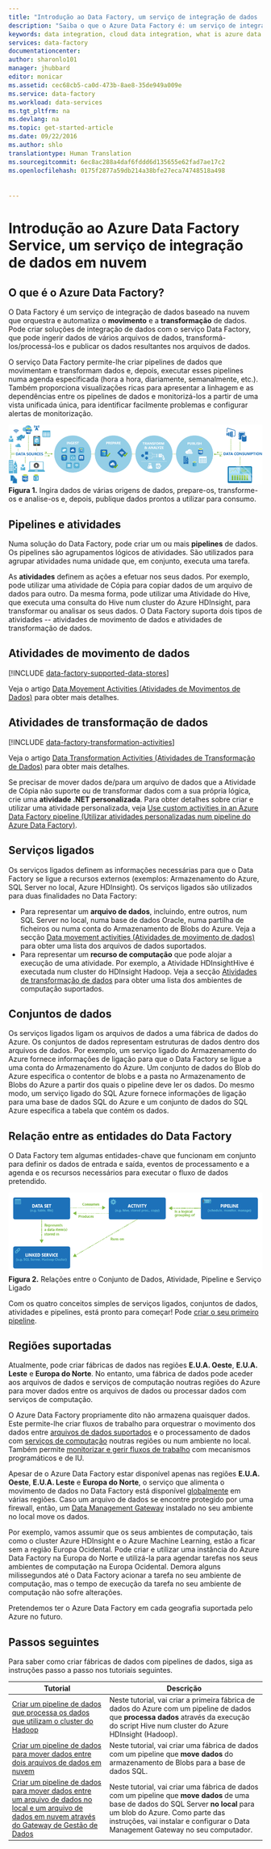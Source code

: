 ```yaml
---
title: "Introdução ao Data Factory, um serviço de integração de dados | Microsoft Docs"
description: "Saiba o que o Azure Data Factory é: um serviço de integração de dados em nuvem que orquestra e automatiza o movimento e a transformação de dados."
keywords: data integration, cloud data integration, what is azure data factory
services: data-factory
documentationcenter: 
author: sharonlo101
manager: jhubbard
editor: monicar
ms.assetid: cec68cb5-ca0d-473b-8ae8-35de949a009e
ms.service: data-factory
ms.workload: data-services
ms.tgt_pltfrm: na
ms.devlang: na
ms.topic: get-started-article
ms.date: 09/22/2016
ms.author: shlo
translationtype: Human Translation
ms.sourcegitcommit: 6ec8ac288a4daf6fddd6d135655e62fad7ae17c2
ms.openlocfilehash: 0175f2877a59db214a38bfe27eca74748518a498


---
```

# <a name="introduction-to-azure-data-factory-service-a-data-integration-service-in-the-cloud"></a>Introdução ao Azure Data Factory Service, um serviço de integração de dados em nuvem
## <a name="what-is-azure-data-factory"></a>O que é o Azure Data Factory?
O Data Factory é um serviço de integração de dados baseado na nuvem que orquestra e automatiza o **movimento** e a **transformação** de dados. Pode criar soluções de integração de dados com o serviço Data Factory, que pode ingerir dados de vários arquivos de dados, transformá-los/processá-los e publicar os dados resultantes nos arquivos de dados.

O serviço Data Factory permite-lhe criar pipelines de dados que movimentam e transformam dados e, depois, executar esses pipelines numa agenda especificada (hora a hora, diariamente, semanalmente, etc.). Também proporciona visualizações ricas para apresentar a linhagem e as dependências entre os pipelines de dados e monitorizá-los a partir de uma vista unificada única, para identificar facilmente problemas e configurar alertas de monitorização.

![Diagrama: Descrição Geral do Data Factory, um serviço de integração de dados](./media/data-factory-introduction/what-is-azure-data-factory.png)
**Figura 1.** Ingira dados de várias origens de dados, prepare-os, transforme-os e analise-os e, depois, publique dados prontos a utilizar para consumo.

## <a name="pipelines-and-activities"></a>Pipelines e atividades
Numa solução do Data Factory, pode criar um ou mais **pipelines** de dados. Os pipelines são agrupamentos lógicos de atividades. São utilizados para agrupar atividades numa unidade que, em conjunto, executa uma tarefa.

As **atividades** definem as ações a efetuar nos seus dados. Por exemplo, pode utilizar uma atividade de Cópia para copiar dados de um arquivo de dados para outro. Da mesma forma, pode utilizar uma Atividade do Hive, que executa uma consulta do Hive num cluster do Azure HDInsight, para transformar ou analisar os seus dados. O Data Factory suporta dois tipos de atividades -- atividades de movimento de dados e atividades de transformação de dados.

## <a name="data-movement-activities"></a>Atividades de movimento de dados
[!INCLUDE [data-factory-supported-data-stores](../../includes/data-factory-supported-data-stores.md)]

Veja o artigo [Data Movement Activities (Atividades de Movimentos de Dados)](data-factory-data-movement-activities.md) para obter mais detalhes.

## <a name="data-transformation-activities"></a>Atividades de transformação de dados
[!INCLUDE [data-factory-transformation-activities](../../includes/data-factory-transformation-activities.md)]

Veja o artigo [Data Transformation Activities (Atividades de Transformação de Dados)](data-factory-data-transformation-activities.md) para obter mais detalhes.

Se precisar de mover dados de/para um arquivo de dados que a Atividade de Cópia não suporte ou de transformar dados com a sua própria lógica, crie uma **atividade .NET personalizada**. Para obter detalhes sobre criar e utilizar uma atividade personalizada, veja [Use custom activities in an Azure Data Factory pipeline (Utilizar atividades personalizadas num pipeline do Azure Data Factory)](data-factory-use-custom-activities.md).

## <a name="linked-services"></a>Serviços ligados
Os serviços ligados definem as informações necessárias para que o Data Factory se ligue a recursos externos (exemplos: Armazenamento do Azure, SQL Server no local, Azure HDInsight). Os serviços ligados são utilizados para duas finalidades no Data Factory:

* Para representar um **arquivo de dados**, incluindo, entre outros, num SQL Server no local, numa base de dados Oracle, numa partilha de ficheiros ou numa conta do Armazenamento de Blobs do Azure. Veja a secção [Data movement activities (Atividades de movimento de dados)](data-factory-data-movement-activities.md) para obter uma lista dos arquivos de dados suportados.
* Para representar um **recurso de computação** que pode alojar a execução de uma atividade. Por exemplo, a Atividade HDInsightHive é executada num cluster do HDInsight Hadoop. Veja a secção [Atividades de transformação de dados](data-factory-data-transformation-activities.md) para obter uma lista dos ambientes de computação suportados.

## <a name="datasets"></a>Conjuntos de dados
Os serviços ligados ligam os arquivos de dados a uma fábrica de dados do Azure. Os conjuntos de dados representam estruturas de dados dentro dos arquivos de dados. Por exemplo, um serviço ligado do Armazenamento do Azure fornece informações de ligação para que o Data Factory se ligue a uma conta do Armazenamento do Azure. Um conjunto de dados do Blob do Azure especifica o contentor de blobs e a pasta no Armazenamento de Blobs do Azure a partir dos quais o pipeline deve ler os dados. Do mesmo modo, um serviço ligado do SQL Azure fornece informações de ligação para uma base de dados SQL do Azure e um conjunto de dados do SQL Azure especifica a tabela que contém os dados.   

## <a name="relationship-between-data-factory-entities"></a>Relação entre as entidades do Data Factory
O Data Factory tem algumas entidades-chave que funcionam em conjunto para definir os dados de entrada e saída, eventos de processamento e a agenda e os recursos necessários para executar o fluxo de dados pretendido.

![Diagrama: Data Factory, um serviço de integração de dados na nuvem - Conceitos-chave](./media/data-factory-introduction/data-integration-service-key-concepts.png)
**Figura 2.** Relações entre o Conjunto de Dados, Atividade, Pipeline e Serviço Ligado

Com os quatro conceitos simples de serviços ligados, conjuntos de dados, atividades e pipelines, está pronto para começar! Pode [criar o seu primeiro pipeline](data-factory-build-your-first-pipeline.md).

## <a name="supported-regions"></a>Regiões suportadas
Atualmente, pode criar fábricas de dados nas regiões **E.U.A. Oeste**, **E.U.A. Leste** e **Europa do Norte**. No entanto, uma fábrica de dados pode aceder aos arquivos de dados e serviços de computação noutras regiões do Azure para mover dados entre os arquivos de dados ou processar dados com serviços de computação.

O Azure Data Factory propriamente dito não armazena quaisquer dados. Este permite-lhe criar fluxos de trabalho para orquestrar o movimento dos dados entre [arquivos de dados suportados](data-factory-data-movement-activities.md#supported-data-stores-and-formats) e o processamento de dados com [serviços de computação](data-factory-compute-linked-services.md) noutras regiões ou num ambiente no local. Também permite [monitorizar e gerir fluxos de trabalho](data-factory-monitor-manage-pipelines.md) com mecanismos programáticos e de IU.

Apesar de o Azure Data Factory estar disponível apenas nas regiões **E.U.A. Oeste**, **E.U.A. Leste** e **Europa do Norte**, o serviço que alimenta o movimento de dados no Data Factory está disponível [globalmente](data-factory-data-movement-activities.md#global) em várias regiões. Caso um arquivo de dados se encontre protegido por uma firewall, então, um [Data Management Gateway](data-factory-move-data-between-onprem-and-cloud.md) instalado no seu ambiente no local move os dados.

Por exemplo, vamos assumir que os seus ambientes de computação, tais como o cluster Azure HDInsight e o Azure Machine Learning, estão a ficar sem a região Europa Ocidental. Pode criar e utilizar uma instância do Azure Data Factory na Europa do Norte e utilizá-la para agendar tarefas nos seus ambientes de computação na Europa Ocidental. Demora alguns milissegundos até o Data Factory acionar a tarefa no seu ambiente de computação, mas o tempo de execução da tarefa no seu ambiente de computação não sofre alterações.

Pretendemos ter o Azure Data Factory em cada geografia suportada pelo Azure no futuro.

## <a name="next-steps"></a>Passos seguintes
Para saber como criar fábricas de dados com pipelines de dados, siga as instruções passo a passo nos tutoriais seguintes.

| Tutorial | Descrição |
| --- | --- |
| [Criar um pipeline de dados que processa os dados que utilizam o cluster do Hadoop](data-factory-build-your-first-pipeline.md) |Neste tutorial, vai criar a primeira fábrica de dados do Azure com um pipeline de dados que **processa dados** através da execução do script Hive num cluster do Azure HDInsight (Hadoop). |
| [Criar um pipeline de dados para mover dados entre dois arquivos de dados em nuvem](data-factory-copy-data-from-azure-blob-storage-to-sql-database.md) |Neste tutorial, vai criar uma fábrica de dados com um pipeline que **move dados** do armazenamento de Blobs para a base de dados SQL. |
| [Criar um pipeline de dados para mover dados entre um arquivo de dados no local e um arquivo de dados em nuvem através do Gateway de Gestão de Dados](data-factory-move-data-between-onprem-and-cloud.md) |Neste tutorial, vai criar uma fábrica de dados com um pipeline que **move dados** de uma base de dados do SQL Server **no local** para um blob do Azure. Como parte das instruções, vai instalar e configurar o Data Management Gateway no seu computador. |



<!--HONumber=Nov16_HO2-->


